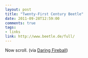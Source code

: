 ```yaml
---
layout: post
title: "Twenty-First Century Beetle"
date: 2011-09-28T12:59:00
comments: true
tags:
- links
link: http://www.beetle.de/full/
---
```

Now scroll. (via [Daring Fireball](http://daringfireball.net/ "Daring
Fireball"))

